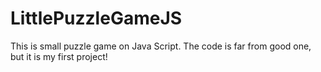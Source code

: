 # LittlePuzzleGameJS
This is small puzzle game on Java Script. The code is far from good one, but it is my first project!
